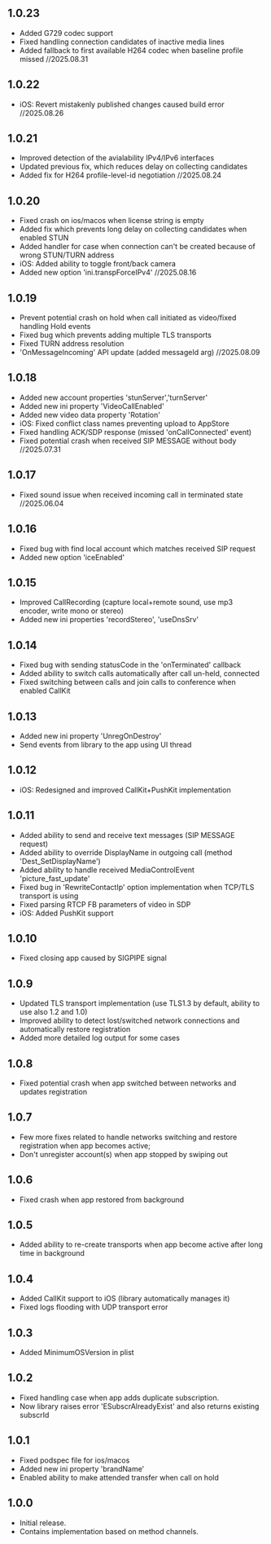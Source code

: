 ## 1.0.23
- Added G729 codec support
- Fixed handling connection candidates of inactive media lines
- Added fallback to first available H264 codec when baseline profile missed
  //2025.08.31

## 1.0.22
- iOS: Revert mistakenly published changes caused build error
  //2025.08.26

## 1.0.21
- Improved detection of the avialability IPv4/IPv6 interfaces
- Updated previous fix, which reduces delay on collecting candidates
- Added fix for H264 profile-level-id negotiation
  //2025.08.24

## 1.0.20
- Fixed crash on ios/macos when license string is empty
- Added fix which prevents long delay on collecting candidates when enabled STUN
- Added handler for case when connection can't be created because of wrong STUN/TURN address
- iOS: Added ability to toggle front/back camera
- Added new option 'ini.transpForceIPv4'
  //2025.08.16

## 1.0.19
- Prevent potential crash on hold when call initiated as video/fixed handling Hold events
- Fixed bug which prevents adding multiple TLS transports
- Fixed TURN address resolution
- 'OnMessageIncoming' API update (added messageId arg)
  //2025.08.09

## 1.0.18
- Added new account properties 'stunServer','turnServer'
- Added new ini property 'VideoCallEnabled'
- Added new video data property 'Rotation'
- iOS: Fixed conflict class names preventing upload to AppStore
- Fixed handling ACK/SDP response (missed 'onCallConnected' event)
- Fixed potential crash when received SIP MESSAGE without body
  //2025.07.31

## 1.0.17
- Fixed sound issue when received incoming call in terminated state
  //2025.06.04

## 1.0.16
- Fixed bug with find local account which matches received SIP request
- Added new option 'iceEnabled'

## 1.0.15
- Improved CallRecording (capture local+remote sound, use mp3 encoder, write mono or stereo)
- Added new ini properties 'recordStereo', 'useDnsSrv'

## 1.0.14
- Fixed bug with sending statusCode in the 'onTerminated' callback
- Added ability to switch calls automatically after call un-held, connected
- Fixed switching between calls and join calls to conference when enabled CallKit

## 1.0.13
- Added new ini property 'UnregOnDestroy'
- Send events from library to the app using UI thread

## 1.0.12
- iOS: Redesigned and improved CallKit+PushKit implementation

## 1.0.11
- Added ability to send and receive text messages (SIP MESSAGE request)
- Added ability to override DisplayName in outgoing call (method 'Dest_SetDisplayName')
- Added ability to handle received MediaControlEvent 'picture_fast_update'
- Fixed bug in 'RewriteContactIp' option implementation when TCP/TLS transport is using
- Fixed parsing RTCP FB parameters of video in SDP
- iOS: Added PushKit support

## 1.0.10
* Fixed closing app caused by SIGPIPE signal

## 1.0.9
* Updated TLS transport implementation (use TLS1.3 by default, ability to use also 1.2 and 1.0)
* Improved ability to detect lost/switched network connections and automatically restore registration
* Added more detailed log output for some cases

## 1.0.8
* Fixed potential crash when app switched between networks and updates registration 

## 1.0.7
* Few more fixes related to handle networks switching and restore registration when app becomes active; 
* Don't unregister account(s) when app stopped by swiping out

## 1.0.6
* Fixed crash when app restored from background

## 1.0.5
* Added ability to re-create transports when app become active after long time in background

## 1.0.4
* Added CallKit support to iOS (library automatically manages it)
* Fixed logs flooding with UDP transport error

## 1.0.3
* Added MinimumOSVersion in plist

## 1.0.2
* Fixed handling case when app adds duplicate subscription.
* Now library raises error 'ESubscrAlreadyExist' and also returns existing subscrId

## 1.0.1
* Fixed podspec file for ios/macos
* Added new ini property 'brandName'
* Enabled ability to make attended transfer when call on hold

## 1.0.0
* Initial release. 
* Contains implementation based on method channels.
